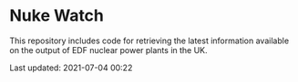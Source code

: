 # Nuke Watch

This repository includes code for retrieving the latest information available on the output of EDF nuclear power plants in the UK.

Last updated: 2021-07-04 00:22